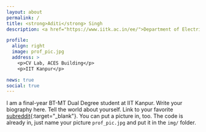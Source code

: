 ```yaml
---
layout: about
permalink: /
title: <strong>Aditi</strong> Singh
description: <a href="https://www.iitk.ac.in/ee/">Department of Electrical Engineering, IIT Kanpur</a>. 

profile:
  align: right
  image: prof_pic.jpg
  address: >
    <p>CV Lab, ACES Building</p>
    <p>IIT Kanpur</p>

news: true
social: true
---
```


I am a final-year BT-MT Dual Degree student at IIT Kanpur. Write your biography here. Tell the world about yourself. Link to your favorite [subreddit](http://reddit.com){:target="\_blank"}. You can put a picture in, too. The code is already in, just name your picture `prof_pic.jpg` and put it in the `img/` folder.


